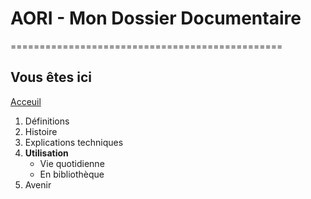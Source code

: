 # AORI - Mon Dossier Documentaire
===============================================
## Vous êtes ici

[Acceuil](Introduction.md)

1. Définitions
2. Histoire
3. Explications techniques
4. **Utilisation**
   * Vie quotidienne
   * En bibliothèque
5. Avenir
